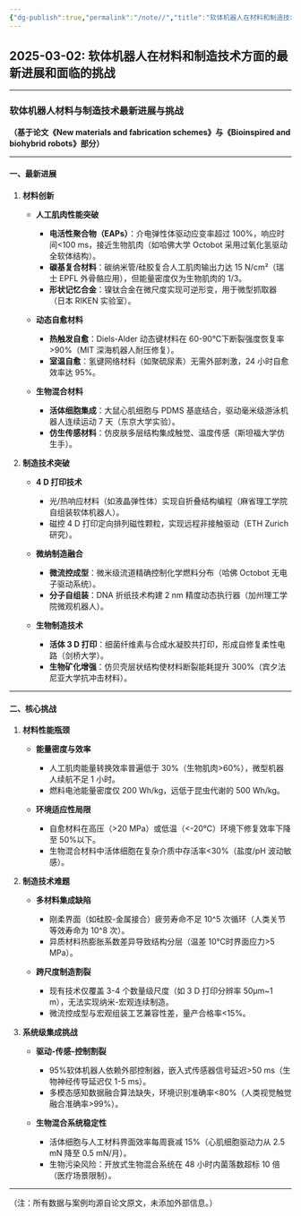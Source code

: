 ```yaml
---
{"dg-publish":true,"permalink":"/note//","title":"软体机器人在材料和制造技术方面的最新进展和面临的挑战"}
---
```


2025-03-02: 软体机器人在材料和制造技术方面的最新进展和面临的挑战
---
---

### 软体机器人材料与制造技术最新进展与挑战  
**（基于论文《New materials and fabrication schemes》与《Bioinspired and biohybrid robots》部分）**  

---

#### **一、最新进展**  
1. **材料创新**  
   - **人工肌肉性能突破**  
     - **电活性聚合物（EAPs）**：介电弹性体驱动应变率超过 100%，响应时间<100 ms，接近生物肌肉（如哈佛大学 Octobot 采用过氧化氢驱动全软体结构）。  
     - **碳基复合材料**：碳纳米管/硅胶复合人工肌肉输出力达 15 N/cm²（瑞士 EPFL 外骨骼应用），但能量密度仅为生物肌肉的 1/3。  
     - **形状记忆合金**：镍钛合金在微尺度实现可逆形变，用于微型抓取器（日本 RIKEN 实验室）。  

   - **动态自愈材料**  
     - **热触发自愈**：Diels-Alder 动态键材料在 60-90℃下断裂强度恢复率>90%（MIT 深海机器人耐压修复）。  
     - **室温自愈**：氢键网络材料（如聚硫尿素）无需外部刺激，24 小时自愈效率达 95%。  

   - **生物混合材料**  
     - **活体细胞集成**：大鼠心肌细胞与 PDMS 基底结合，驱动毫米级游泳机器人连续运动 7 天（东京大学实验）。  
     - **仿生传感材料**：仿皮肤多层结构集成触觉、温度传感（斯坦福大学仿生手）。  

2. **制造技术突破**  
   - **4 D 打印技术**  
     - 光/热响应材料（如液晶弹性体）实现自折叠结构编程（麻省理工学院自组装软体机器人）。  
     - 磁控 4 D 打印定向排列磁性颗粒，实现远程非接触驱动（ETH Zurich 研究）。  

   - **微纳制造融合**  
     - **微流控成型**：微米级流道精确控制化学燃料分布（哈佛 Octobot 无电子驱动系统）。  
     - **分子自组装**：DNA 折纸技术构建 2 nm 精度动态执行器（加州理工学院微观机器人）。  

   - **生物制造技术**  
     - **活体 3 D 打印**：细菌纤维素与合成水凝胶共打印，形成自修复柔性电路（剑桥大学）。  
     - **生物矿化增强**：仿贝壳层状结构使材料断裂能耗提升 300%（宾夕法尼亚大学抗冲击材料）。  

---

#### **二、核心挑战**  
1. **材料性能瓶颈**  
   - **能量密度与效率**  
     - 人工肌肉能量转换效率普遍低于 30%（生物肌肉>60%），微型机器人续航不足 1 小时。  
     - 燃料电池能量密度仅 200 Wh/kg，远低于昆虫代谢的 500 Wh/kg。  

   - **环境适应性局限**  
     - 自愈材料在高压（>20 MPa）或低温（<-20℃）环境下修复效率下降至 50%以下。  
     - 生物混合材料中活体细胞在复杂介质中存活率<30%（盐度/pH 波动敏感）。  

2. **制造技术难题**  
   - **多材料集成缺陷**  
     - 刚柔界面（如硅胶-金属接合）疲劳寿命不足 10^5 次循环（人类关节等效寿命为 10^8 次）。  
     - 异质材料热膨胀系数差异导致结构分层（温差 10℃时界面应力>5 MPa）。  

   - **跨尺度制造割裂**  
     - 现有技术仅覆盖 3-4 个数量级尺度（如 3 D 打印分辨率 50μm~1 m），无法实现纳米-宏观连续制造。  
     - 微流控成型与宏观组装工艺兼容性差，量产合格率<15%。  

3. **系统级集成挑战**  
   - **驱动-传感-控制割裂**  
     - 95%软体机器人依赖外部控制器，嵌入式传感器信号延迟>50 ms（生物神经传导延迟仅 1-5 ms）。  
     - 多模态感知数据融合算法缺失，环境识别准确率<80%（人类视觉触觉融合准确率>99%）。  

   - **生物混合系统稳定性**  
     - 活体细胞与人工材料界面效率每周衰减 15%（心肌细胞驱动力从 2.5 mN 降至 0.5 mN/月）。  
     - 生物污染风险：开放式生物混合系统在 48 小时内菌落数超标 10 倍（医疗场景限制）。  

--- 

（注：所有数据与案例均源自论文原文，未添加外部信息。）